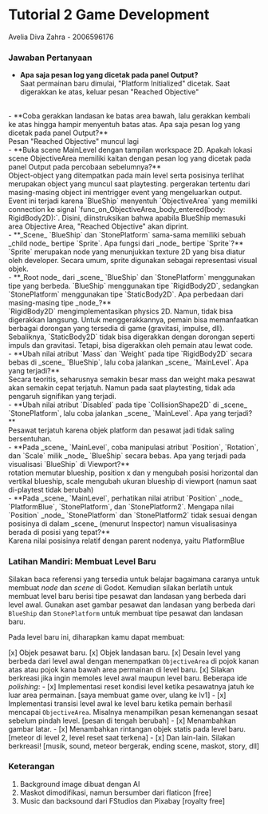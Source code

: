   

# Tutorial 2 Game Development
Avelia Diva Zahra - 2006596176

  

### Jawaban Pertanyaan

- **Apa saja pesan log yang dicetak pada panel Output?** <br>Saat permainan baru dimulai, "Platform Initialized" dicetak. Saat digerakkan ke atas, keluar pesan "Reached Objective"
<br>
- **Coba gerakkan landasan ke batas area bawah, lalu gerakkan kembali ke atas hingga hampir menyentuh batas atas. Apa saja pesan log yang dicetak pada panel Output?**<br>Pesan "Reached Objective" muncul lagi
<br>
- **Buka scene MainLevel dengan tampilan workspace 2D. Apakah lokasi scene ObjectiveArea memiliki kaitan dengan pesan log yang dicetak pada panel Output pada percobaan sebelumnya?**<br>Object-object yang ditempatkan pada main level serta posisinya terlihat merupakan object yang muncul saat playtesting. pergerakan tertentu dari masing-masing object ini mentrigger event yang mengeluarkan output. Event ini terjadi karena `BlueShip` menyentuh `ObjectiveArea` yang memiliki connection ke signal `func_on_ObjectiveArea_body_entered(body: RigidBody2D):`. Disini, diinstruksikan bahwa apabila BlueShip memasuki area Objective Area, "Reached Objective" akan diprint.
<br>
- **_Scene_  `BlueShip`  dan  `StonePlatform`  sama-sama memiliki sebuah  _child node_  bertipe  `Sprite`. Apa fungsi dari  _node_  bertipe  `Sprite`?** <br>`Sprite` merupakan node yang menunjukkan texture 2D yang bisa diatur oleh developer. Secara umum, sprite digunakan sebagai representasi visual objek.
<br>
- **_Root node_  dari  _scene_  `BlueShip`  dan  `StonePlatform`  menggunakan tipe yang berbeda.  `BlueShip`  menggunakan tipe  `RigidBody2D`, sedangkan  `StonePlatform`  menggunakan tipe  `StaticBody2D`. Apa perbedaan dari masing-masing tipe  _node_?**<br> `RigidBody2D` mengimplementasikan physics 2D. Namun, tidak bisa digerakkan langsung. Untuk menggerakkannya, pemain bisa memanfaatkan berbagai dorongan yang tersedia di game (gravitasi, impulse, dll). Sebaliknya, `StaticBody2D` tidak bisa digerakkan dengan dorongan seperti impuls dan gravitasi. Tetapi, bisa digerakkan oleh pemain atau lewat code.
<br>
-   **Ubah nilai atribut  `Mass`  dan  `Weight`  pada tipe  `RigidBody2D`  secara bebas di  _scene_  `BlueShip`, lalu coba jalankan  _scene_  `MainLevel`. Apa yang terjadi?**<br>Secara teoritis, seharusnya semakin besar mass dan weight maka pesawat akan semakin cepat terjatuh. Namun pada saat playtesting, tidak ada pengaruh signifikan yang terjadi.
<br>
-   **Ubah nilai atribut  `Disabled`  pada tipe  `CollisionShape2D`  di  _scene_  `StonePlatform`, lalu coba jalankan  _scene_  `MainLevel`. Apa yang terjadi?**<br>Pesawat terjatuh karena objek platform dan pesawat jadi tidak saling bersentuhan. 
<br>
-   **Pada  _scene_  `MainLevel`, coba manipulasi atribut  `Position`,  `Rotation`, dan  `Scale`  milik  _node_  `BlueShip`  secara bebas. Apa yang terjadi pada visualisasi  `BlueShip`  di Viewport?**<br>rotation memutar blueship, position x dan y mengubah posisi horizontal dan vertikal blueship, scale mengubah ukuran blueship di viewport (namun saat di-playtest tidak berubah)
<br>
-   **Pada  _scene_  `MainLevel`, perhatikan nilai atribut  `Position`  _node_  `PlatformBlue`,  `StonePlatform`, dan  `StonePlatform2`. Mengapa nilai  `Position`  _node_  `StonePlatform`  dan  `StonePlatform2`  tidak sesuai dengan posisinya di dalam  _scene_  (menurut Inspector) namun visualisasinya berada di posisi yang tepat?**<br>Karena nilai posisinya relatif dengan parent nodenya, yaitu PlatformBlue

### Latihan Mandiri: Membuat Level Baru

Silakan baca referensi yang tersedia untuk belajar bagaimana caranya untuk membuat  _node_  dan  _scene_  di Godot. Kemudian silakan berlatih untuk membuat level baru berisi tipe pesawat dan landasan yang berbeda dari level awal. Gunakan aset gambar pesawat dan landasan yang berbeda dari  `BlueShip`  dan  `StonePlatform`  untuk membuat tipe pesawat dan landasan baru.

Pada level baru ini, diharapkan kamu dapat membuat:

[x]  Objek pesawat baru.
[x]  Objek landasan baru.
[x]  Desain level yang berbeda dari level awal dengan menempatkan  `ObjectiveArea`  di pojok kanan atas atau pojok kana bawah area permainan di level baru.
[x]  Silakan berkreasi jika ingin memoles level awal maupun level baru. Beberapa ide  _polishing_:
    -  [x] Implementasi reset kondisi level ketika pesawatnya jatuh ke luar area permainan. [saya membuat game over, ulang ke lv1]
    -  [x] Implementasi transisi level awal ke level baru ketika pemain berhasil mencapai  `ObjectiveArea`. Misalnya menampilkan pesan kemenangan sesaat sebelum pindah level. [pesan di tengah berubah]
    -  [x] Menambahkan gambar latar.
    -  [x] Menambahkan rintangan objek statis pada level baru. [meteor di level 2, level reset saat terkena]
    -  [x] Dan lain-lain. Silakan berkreasi! [musik, sound, meteor bergerak, ending scene, maskot, story, dll]

### Keterangan
1. Background image dibuat dengan AI
2. Maskot dimodifikasi, namun bersumber dari flaticon [free]
3. Music dan backsound dari FStudios dan Pixabay [royalty free]
